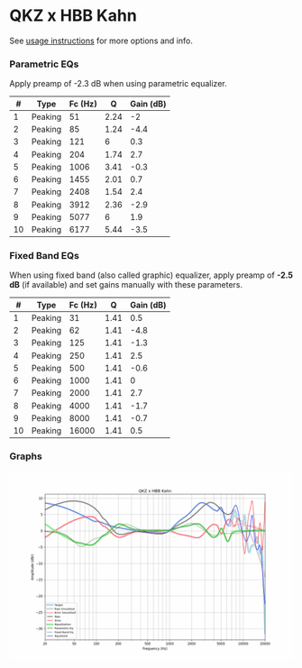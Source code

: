 # QKZ x HBB Kahn
See [usage instructions](https://github.com/jaakkopasanen/AutoEq#usage) for more options and info.

### Parametric EQs
Apply preamp of -2.3 dB when using parametric equalizer.

|   # | Type    |   Fc (Hz) |    Q |   Gain (dB) |
|-----|---------|-----------|------|-------------|
|   1 | Peaking |        51 | 2.24 |        -2   |
|   2 | Peaking |        85 | 1.24 |        -4.4 |
|   3 | Peaking |       121 | 6    |         0.3 |
|   4 | Peaking |       204 | 1.74 |         2.7 |
|   5 | Peaking |      1006 | 3.41 |        -0.3 |
|   6 | Peaking |      1455 | 2.01 |         0.7 |
|   7 | Peaking |      2408 | 1.54 |         2.4 |
|   8 | Peaking |      3912 | 2.36 |        -2.9 |
|   9 | Peaking |      5077 | 6    |         1.9 |
|  10 | Peaking |      6177 | 5.44 |        -3.5 |

### Fixed Band EQs
When using fixed band (also called graphic) equalizer, apply preamp of **-2.5 dB** (if available) and set gains manually with these parameters.

|   # | Type    |   Fc (Hz) |    Q |   Gain (dB) |
|-----|---------|-----------|------|-------------|
|   1 | Peaking |        31 | 1.41 |         0.5 |
|   2 | Peaking |        62 | 1.41 |        -4.8 |
|   3 | Peaking |       125 | 1.41 |        -1.3 |
|   4 | Peaking |       250 | 1.41 |         2.5 |
|   5 | Peaking |       500 | 1.41 |        -0.6 |
|   6 | Peaking |      1000 | 1.41 |         0   |
|   7 | Peaking |      2000 | 1.41 |         2.7 |
|   8 | Peaking |      4000 | 1.41 |        -1.7 |
|   9 | Peaking |      8000 | 1.41 |        -0.7 |
|  10 | Peaking |     16000 | 1.41 |         0.5 |

### Graphs
![](./QKZ%20x%20HBB%20Kahn.png)
